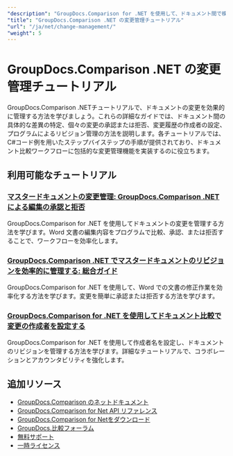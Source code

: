 ```yaml
---
"description": "GroupDocs.Comparison for .NET を使用して、ドキュメント間で検出された変更を取得、承認、拒否、および操作する方法を学習します。"
"title": "GroupDocs.Comparison .NET の変更管理チュートリアル"
"url": "/ja/net/change-management/"
"weight": 5
---
```


# GroupDocs.Comparison .NET の変更管理チュートリアル

GroupDocs.Comparison .NETチュートリアルで、ドキュメントの変更を効果的に管理する方法を学びましょう。これらの詳細なガイドでは、ドキュメント間の具体的な差異の特定、個々の変更の承認または拒否、変更履歴の作成者の設定、プログラムによるリビジョン管理の方法を説明します。各チュートリアルでは、C#コード例を用いたステップバイステップの手順が提供されており、ドキュメント比較ワークフローに包括的な変更管理機能を実装するのに役立ちます。

## 利用可能なチュートリアル

### [マスタードキュメントの変更管理: GroupDocs.Comparison .NET による編集の承認と拒否](./groupdocs-comparison-net-accept-reject-changes/)
GroupDocs.Comparison for .NET を使用してドキュメントの変更を管理する方法を学びます。Word 文書の編集内容をプログラムで比較、承認、または拒否することで、ワークフローを効率化します。

### [GroupDocs.Comparison .NET でマスタードキュメントのリビジョンを効率的に管理する: 総合ガイド](./groupdocs-comparison-net-document-revisions-guide/)
GroupDocs.Comparison for .NET を使用して、Word での文書の修正作業を効率化する方法を学びます。変更を簡単に承認または拒否する方法を学びます。

### [GroupDocs.Comparison for .NET を使用してドキュメント比較で変更の作成者を設定する](./groupdocs-comparison-net-set-author-changes-document-comparison/)
GroupDocs.Comparison for .NET を使用して作成者名を設定し、ドキュメントのリビジョンを管理する方法を学びます。詳細なチュートリアルで、コラボレーションとアカウンタビリティを強化します。

## 追加リソース

- [GroupDocs.Comparison のネットドキュメント](https://docs.groupdocs.com/comparison/net/)
- [GroupDocs.Comparison for Net API リファレンス](https://reference.groupdocs.com/comparison/net/)
- [GroupDocs.Comparison for Netをダウンロード](https://releases.groupdocs.com/comparison/net/)
- [GroupDocs.比較フォーラム](https://forum.groupdocs.com/c/comparison)
- [無料サポート](https://forum.groupdocs.com/)
- [一時ライセンス](https://purchase.groupdocs.com/temporary-license/)